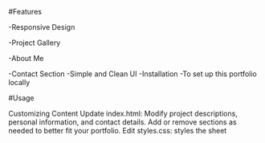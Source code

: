#Features

-Responsive Design

-Project Gallery

-About Me

-Contact Section
-Simple and Clean UI
-Installation
-To set up this portfolio locally

#Usage

Customizing Content
Update index.html:
Modify project descriptions, personal information, and contact details.
Add or remove sections as needed to better fit your portfolio.
Edit styles.css:
styles the sheet



